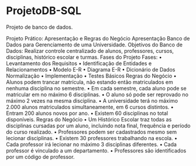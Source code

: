 # ProjetoDB-SQL
Projeto de banco de dados.

Projeto Prático: Apresentação e Regras do Negócio
Apresentação
Banco de Dados para Gerenciamento de uma Universidade.
Objetivos do Banco de Dados:
Realizar controle centralizado de alunos, professores, cursos,
disciplinas, histórico escolar e turmas.
Fases do Projeto
Fases:
• Levantamento dos Requisitos
• Identificação de Entidades e Relacionamentos
• Modelo E-R
• Diagrama E-R
• Dicionário de Dados Normalização
• Implementação
• Testes Básicos
Regras do Negócio
• Alunos podem trancar matrícula, não estando então
matriculados em nenhuma disciplina no semestre.
• Em cada semestre, cada aluno pode se matricular em no
máximo 6 disciplinas.
• O aluno só pode ser reprovado no máximo 2 vezes na
mesma disciplina.
• A universidade terá no máximo 2.000 alunos matriculados
simultaneamente, em 6 cursos distintos.
• Entram 200 alunos novos por ano.
• Existem 60 disciplinas no total disponíveis.
Regras do Negócio
• Um Histórico Escolar traz todas as disciplinas cursadas por
um aluno, incluindo nota final, frequência e período do curso
realizado.
• Professores podem ser cadastrados mesmo sem lecionar
disciplinas.
• Existem 30 professores trabalhando na escola.
• Cada professor irá lecionar no máximo 3 disciplinas
diferentes.
• Cada professor é vinculado a um departamento.
• Professores são identificados por um código de professor.
